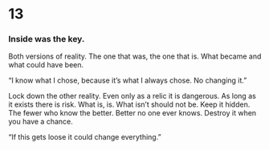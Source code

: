 # 13

### Inside was the key.

Both versions of reality. The one that was, the one that is. What became and what could have been.

“I know what I chose, because it’s what I always chose. No changing it.”

Lock down the other reality. Even only as a relic it is dangerous. As long as it exists there is risk. What is, is. What isn’t should not be. Keep it hidden. The fewer who know the better. Better no one ever knows. Destroy it when you have a chance.

“If this gets loose it could change everything.”